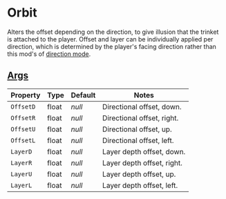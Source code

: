 # Orbit

Alters the offset depending on the direction, to give illusion that the trinket is attached to the player. Offset and layer can be individually applied per direction, which is determined by the player's facing direction rather than this mod's of [direction mode](3.0-Direction.md).

## [Args](~/api/TrinketTinker.Models.MotionArgs.RelativeArgs.yml)

| Property | Type | Default | Notes |
| -------- | ---- | ------- | ----- |
| `OffsetD` | float | _null_ | Directional offset, down. |
| `OffsetR` | float | _null_ | Directional offset, right. |
| `OffsetU` | float | _null_ | Directional offset, up. |
| `OffsetL` | float | _null_ | Directional offset, left. |
| `LayerD` | float | _null_ | Layer depth offset, down. |
| `LayerR` | float | _null_ | Layer depth offset, right. |
| `LayerU` | float | _null_ | Layer depth offset, up. |
| `LayerL` | float | _null_ | Layer depth offset, left. |
